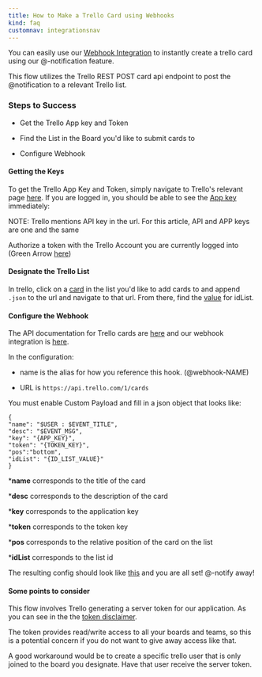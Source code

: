 ```yaml
---
title: How to Make a Trello Card using Webhooks
kind: faq
customnav: integrationsnav
---
```


You can easily use our [Webhook Integration](https://app.datadoghq.com/account/settings#integrations/webhooks) to instantly create a trello card using our @-notification feature.

This flow utilizes the Trello REST POST card api endpoint to post the @notification to a relevant Trello list.

### Steps to Success

* Get the Trello App key and Token

* Find the List in the Board you'd like to submit cards to

* Configure Webhook


#### Getting the Keys

To get the Trello App Key and Token, simply navigate to Trello's relevant page [here](https://trello.com/app-key). If you are logged in, you should be able to see the [App key](https://cl.ly/2A40141c0p2Z) immediately:

NOTE: Trello mentions API key in the url. For this article, API and APP keys are one and the same

Authorize a token with the Trello Account you are currently logged into (Green Arrow [here](https://cl.ly/2A40141c0p2Z))

#### Designate the Trello List

In trello, click on a [card](https://cl.ly/0F3u1U3H0q3c) in the list you'd like to add cards to and append `.json` to the url and navigate to that url.
From there, find the [value](https://cl.ly/0R2n1A0V280s) for idList.

#### Configure the Webhook

The API documentation for Trello cards are [here](https://developers.trello.com/advanced-reference/card#put-1-cards-card-id-or-shortlink) and our webhook integration is [here](https://app.datadoghq.com/account/settings#integrations/webhooks).

In the configuration:

* name is the alias for how you reference this hook. (@webhook-NAME)

* URL is `https://api.trello.com/1/cards`

You must enable Custom Payload and fill in a json object that looks like:
```
{
"name": "$USER : $EVENT_TITLE",
"desc": "$EVENT_MSG",
"key": "{APP_KEY}",
"token": "{TOKEN_KEY}",
"pos":"bottom",
"idList": "{ID_LIST_VALUE}"
}
```

*__name__ corresponds to the title of the card

*__desc__ corresponds to the description of the card

*__key__ corresponds to the application key

*__token__ corresponds to the token key

*__pos__ corresponds to the relative position of the card on the list

*__idList__ corresponds to the list id

The resulting config should look like [this](https://cl.ly/260U152G3h09) and you are all set! @-notify away!

#### Some points to consider

This flow involves Trello generating a server token for our application. As you can see in the the [token disclaimer](https://cl.ly/380G120f0W0R).

The token provides read/write access to all your boards and teams, so this is a potential concern if you do not want to give away access like that.

A good workaround would be to create a specific trello user that is only joined to the board you designate. Have that user receive the server token.